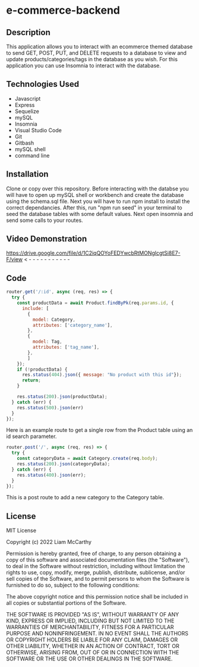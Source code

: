 # e-commerce-backend

## Description
This application allows you to interact with an ecommerce themed database to send GET, POST,
PUT, and DELETE requests to a database to view and update products/categories/tags in the database as you wish.
For this application you can use Insomnia to interact with the database. 

## Technologies Used
* Javascript
* Express
* Sequelize
* mySQL
* Insomnia
* Visual Studio Code
* Git
* Gitbash
* mySQL shell
* command line

## Installation 
Clone or copy over this repository.  Before interacting with the databse you will have to open up 
mySQL shell or workbench and create the database using the schema.sql file.  Next you will have to run npm
install to install the correct dependancies.  After this, run "npm run seed" in your terminal to seed the database
tables with some default values.  Next open insomnia and send some calls to your routes.

## Video Demonstration

https://drive.google.com/file/d/1C2iqQOYoFEDYwcbRtMONglcgtSi8E7-F/view < - - - - - - - - - - -

## Code 

```Javascript
router.get('/:id', async (req, res) => {
  try {
    const productData = await Product.findByPk(req.params.id, {
      include: [
        {
          model: Category,
          attributes: ['category_name'],
        },
        {
          model: Tag,
          attributes: ['tag_name'],
        },
        ]
    });
    if (!productData) {
      res.status(404).json({ message: "No product with this id"});
      return;
    }

    res.status(200).json(productData);
  } catch (err) {
    res.status(500).json(err)
  }
});
```
Here is an example route to get a single row from the Product table using an id search parameter.

```Javascript
router.post('/', async (req, res) => {
  try {
    const categoryData = await Category.create(req.body);
    res.status(200).json(categoryData);
  } catch (err) {
    res.status(400).json(err);
  }
});
```
This is a post route to add a new category to the Category table.

## License 
MIT License

Copyright (c) 2022 Liam McCarthy

Permission is hereby granted, free of charge, to any person obtaining a copy
of this software and associated documentation files (the "Software"), to deal
in the Software without restriction, including without limitation the rights
to use, copy, modify, merge, publish, distribute, sublicense, and/or sell
copies of the Software, and to permit persons to whom the Software is
furnished to do so, subject to the following conditions:

The above copyright notice and this permission notice shall be included in all
copies or substantial portions of the Software.

THE SOFTWARE IS PROVIDED "AS IS", WITHOUT WARRANTY OF ANY KIND, EXPRESS OR
IMPLIED, INCLUDING BUT NOT LIMITED TO THE WARRANTIES OF MERCHANTABILITY,
FITNESS FOR A PARTICULAR PURPOSE AND NONINFRINGEMENT. IN NO EVENT SHALL THE
AUTHORS OR COPYRIGHT HOLDERS BE LIABLE FOR ANY CLAIM, DAMAGES OR OTHER
LIABILITY, WHETHER IN AN ACTION OF CONTRACT, TORT OR OTHERWISE, ARISING FROM,
OUT OF OR IN CONNECTION WITH THE SOFTWARE OR THE USE OR OTHER DEALINGS IN THE
SOFTWARE.
